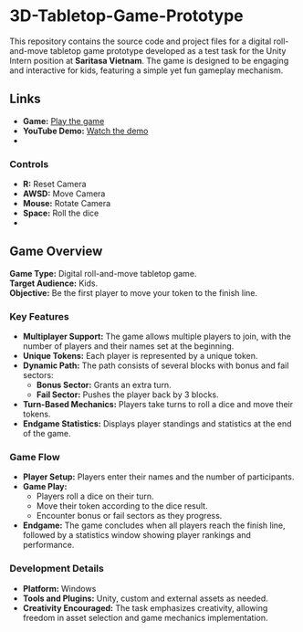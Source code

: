 # 3D-Tabletop-Game-Prototype

This repository contains the source code and project files for a digital roll-and-move tabletop game prototype developed as a test task for the Unity Intern position at **Saritasa Vietnam**. The game is designed to be engaging and interactive for kids, featuring a simple yet fun gameplay mechanism.

## Links

- **Game:** [Play the game](https://smackthat.itch.io/tabletop)
- **YouTube Demo:** [Watch the demo](https://www.youtube.com/watch?v=ViZ5Eqgmijw)
- 
### Controls

- **R:** Reset Camera
- **AWSD:** Move Camera
- **Mouse:** Rotate Camera
- **Space:** Roll the dice
- 
## Game Overview

**Game Type:** Digital roll-and-move tabletop game.  
**Target Audience:** Kids.  
**Objective:** Be the first player to move your token to the finish line.

### Key Features

- **Multiplayer Support:** The game allows multiple players to join, with the number of players and their names set at the beginning.
- **Unique Tokens:** Each player is represented by a unique token.
- **Dynamic Path:** The path consists of several blocks with bonus and fail sectors:
  - **Bonus Sector:** Grants an extra turn.
  - **Fail Sector:** Pushes the player back by 3 blocks.
- **Turn-Based Mechanics:** Players take turns to roll a dice and move their tokens.
- **Endgame Statistics:** Displays player standings and statistics at the end of the game.

### Game Flow

- **Player Setup:** Players enter their names and the number of participants.
- **Game Play:**
  - Players roll a dice on their turn.
  - Move their token according to the dice result.
  - Encounter bonus or fail sectors as they progress.
- **Endgame:** The game concludes when all players reach the finish line, followed by a statistics window showing player rankings and performance.

### Development Details

- **Platform:** Windows
- **Tools and Plugins:** Unity, custom and external assets as needed.
- **Creativity Encouraged:** The task emphasizes creativity, allowing freedom in asset selection and game mechanics implementation.
